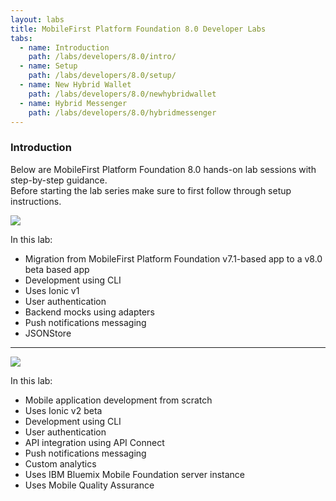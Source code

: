 ```yaml
---
layout: labs
title: MobileFirst Platform Foundation 8.0 Developer Labs
tabs:
  - name: Introduction
    path: /labs/developers/8.0/intro/
  - name: Setup
    path: /labs/developers/8.0/setup/
  - name: New Hybrid Wallet
    path: /labs/developers/8.0/newhybridwallet
  - name: Hybrid Messenger
    path: /labs/developers/8.0/hybridmessenger
---
```

### Introduction
Below are MobileFirst Platform Foundation 8.0 hands-on lab sessions with step-by-step guidance.  
Before starting the lab series make sure to first follow through setup instructions.

<div style="max-width: 200px">
<a href="{{site.baseurl}}/labs/developers/8.0/newhybridwallet"><img src="{{site.baseurl}}/labs/developers/8.0/newhybridwallet/logo_small.png"></a>
</div>

In this lab: 

* Migration from MobileFirst Platform Foundation v7.1-based app to a v8.0 beta based app
* Development using CLI
* Uses Ionic v1
* User authentication
* Backend mocks using adapters
* Push notifications messaging
* JSONStore

---

<div style="max-width: 200px">
<a href="{{site.baseurl}}/labs/developers/8.0/hybridmessenger"><img src="{{site.baseurl}}/labs/developers/8.0/hybridmessenger/logo_small.png"></a>
</div>

In this lab:

* Mobile application development from scratch
* Uses Ionic v2 beta
* Development using CLI
* User authentication
* API integration using API Connect
* Push notifications messaging
* Custom analytics
* Uses IBM Bluemix Mobile Foundation server instance
* Uses Mobile Quality Assurance
